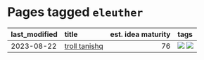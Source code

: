 # Pages tagged `eleuther`

|last_modified|title|est. idea maturity|tags
|:---|:---|---:|:---|
|2023-08-22|[troll tanishq](../troll_tanishq.md)|76|[![](https://img.shields.io/badge/tag-eleuther-6013c8)](../tags/eleuther.md) [![](https://img.shields.io/badge/tag-trash-e3be61)](../tags/trash.md)|